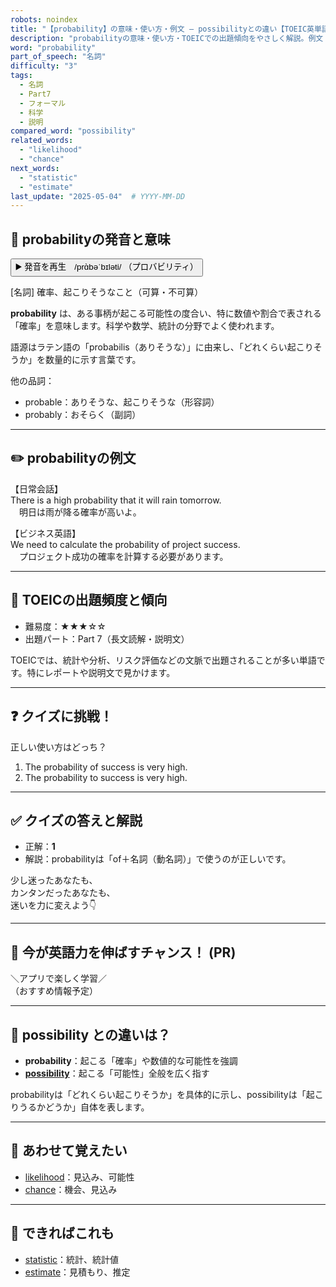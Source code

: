 ```yaml
---
robots: noindex
title: "【probability】の意味・使い方・例文 ― possibilityとの違い【TOEIC英単語】"
description: "probabilityの意味・使い方・TOEICでの出題傾向をやさしく解説。例文・クイズ付きでpossibilityとの違いもわかりやすく学べます。"
word: "probability"
part_of_speech: "名詞"
difficulty: "3"
tags:
  - 名詞
  - Part7
  - フォーマル
  - 科学
  - 説明
compared_word: "possibility"
related_words:
  - "likelihood"
  - "chance"
next_words:
  - "statistic"
  - "estimate"
last_update: "2025-05-04"  # YYYY-MM-DD
---
```


## 🔰 probabilityの発音と意味

<button class="play-audio" onclick="playTTS('probability')">
  <span class="play-audio-main">
    ▶️ 発音を再生　/prɑ̀bəˈbɪləti/
  </span>
  <span class="play-audio-sub">
    （プロバビリティ）
  </span>
</button>

[名詞] 確率、起こりそうなこと（可算・不可算）

**probability** は、ある事柄が起こる可能性の度合い、特に数値や割合で表される「確率」を意味します。科学や数学、統計の分野でよく使われます。

語源はラテン語の「probabilis（ありそうな）」に由来し、「どれくらい起こりそうか」を数量的に示す言葉です。

他の品詞：  
- probable：ありそうな、起こりそうな（形容詞）
- probably：おそらく（副詞）

---

## ✏️ probabilityの例文

【日常会話】  
There is a high probability that it will rain tomorrow.  
　明日は雨が降る確率が高いよ。

【ビジネス英語】  
We need to calculate the probability of project success.  
　プロジェクト成功の確率を計算する必要があります。

---

## 🎯 TOEICの出題頻度と傾向

- 難易度：★★★☆☆
- 出題パート：Part 7（長文読解・説明文）

TOEICでは、統計や分析、リスク評価などの文脈で出題されることが多い単語です。特にレポートや説明文で見かけます。

---

## ❓ クイズに挑戦！

正しい使い方はどっち？

1. The probability of success is very high.  
2. The probability to success is very high.

---

## ✅ クイズの答えと解説

- 正解：**1**
- 解説：probabilityは「of＋名詞（動名詞）」で使うのが正しいです。

少し迷ったあなたも、  
カンタンだったあなたも、  
迷いを力に変えよう👇️

---

## 🚀 今が英語力を伸ばすチャンス！ (PR)

<div class="info-center">
＼アプリで楽しく学習／<br>  
（おすすめ情報予定）
</div>

---

## 🤔  possibility との違いは？

- **probability**：起こる「確率」や数値的な可能性を強調
- **[possibility](/word/possibility/)**：起こる「可能性」全般を広く指す

probabilityは「どれくらい起こりそうか」を具体的に示し、possibilityは「起こりうるかどうか」自体を表します。

---

## 🧩 あわせて覚えたい

- [likelihood](/word/likelihood/)：見込み、可能性
- [chance](/word/chance/)：機会、見込み

---

## 📖 できればこれも

- [statistic](/word/statistic/)：統計、統計値
- [estimate](/word/estimate/)：見積もり、推定

<!-- cvid: aid03_bid16 -->
